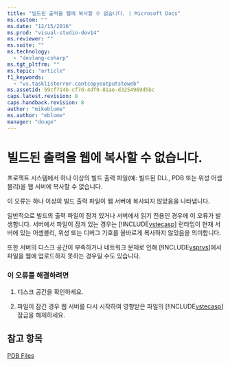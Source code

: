 ```yaml
---
title: "빌드된 출력을 웹에 복사할 수 없습니다. | Microsoft Docs"
ms.custom: ""
ms.date: "12/15/2016"
ms.prod: "visual-studio-dev14"
ms.reviewer: ""
ms.suite: ""
ms.technology: 
  - "devlang-csharp"
ms.tgt_pltfrm: ""
ms.topic: "article"
f1_keywords: 
  - "vs.tasklisterror.cantcopyoutputstoweb"
ms.assetid: 59cf714b-cf7d-4df9-81ae-d3254969d5bc
caps.latest.revision: 8
caps.handback.revision: 8
author: "mikeblome"
ms.author: "mblome"
manager: "douge"
---
```

# 빌드된 출력을 웹에 복사할 수 없습니다.
프로젝트 시스템에서 하나 이상의 빌드 출력 파일\(예: 빌드된 DLL, PDB 또는 위성 어셈블리\)을 웹 서버에 복사할 수 없습니다.  
  
 이 오류는 하나 이상의 빌드 출력 파일이 웹 서버에 복사되지 않았음을 나타냅니다.  
  
 일반적으로 빌드의 출력 파일이 잠겨 있거나 서버에서 읽기 전용인 경우에 이 오류가 발생합니다. 서버에서 파일이 잠겨 있는 경우는 [!INCLUDE[vstecasp](../misc/includes/vstecasp_md.md)] 런타임이 현재 서버에 있는 어셈블리, 위성 또는 디버그 기호를 올바르게 복사하지 않았음을 의미합니다.  
  
 또한 서버의 디스크 공간이 부족하거나 네트워크 문제로 인해 [!INCLUDE[vsprvs](../assembler/masm/includes/vsprvs_md.md)]에서 파일을 웹에 업로드하지 못하는 경우일 수도 있습니다.  
  
### 이 오류를 해결하려면  
  
1.  디스크 공간을 확인하세요.  
  
2.  파일이 잠긴 경우 웹 서버를 다시 시작하여 영향받은 파일의 [!INCLUDE[vstecasp](../misc/includes/vstecasp_md.md)] 잠금을 해제하세요.  
  
## 참고 항목  
 [PDB Files](http://msdn.microsoft.com/ko-kr/1761c84e-8c2c-4632-9649-b5f99964ed3f)
